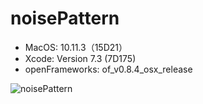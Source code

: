 # noisePattern
- MacOS: 10.11.3（15D21）
- Xcode: Version 7.3 (7D175)
- openFrameworks: of_v0.8.4_osx_release  

![noisePattern](https://farm2.staticflickr.com/1481/25912574474_572b18fb50_o_d.gif)  
